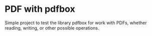 # PDF with pdfbox

Simple project to test the library pdfbox for work with PDFs, whether reading, writing, or other possible operations.